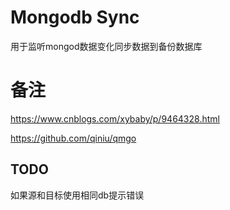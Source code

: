 # Mongodb Sync
用于监听mongod数据变化同步数据到备份数据库

# 备注
https://www.cnblogs.com/xybaby/p/9464328.html

https://github.com/qiniu/qmgo

## TODO
如果源和目标使用相同db提示错误
